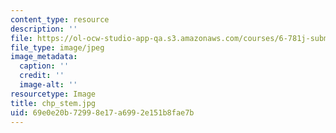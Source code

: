 ```yaml
---
content_type: resource
description: ''
file: https://ol-ocw-studio-app-qa.s3.amazonaws.com/courses/6-781j-submicrometer-and-nanometer-technology-spring-2006/69e0e20b72998e17a6992e151b8fae7b_chp_stem.jpg
file_type: image/jpeg
image_metadata:
  caption: ''
  credit: ''
  image-alt: ''
resourcetype: Image
title: chp_stem.jpg
uid: 69e0e20b-7299-8e17-a699-2e151b8fae7b
---
```

